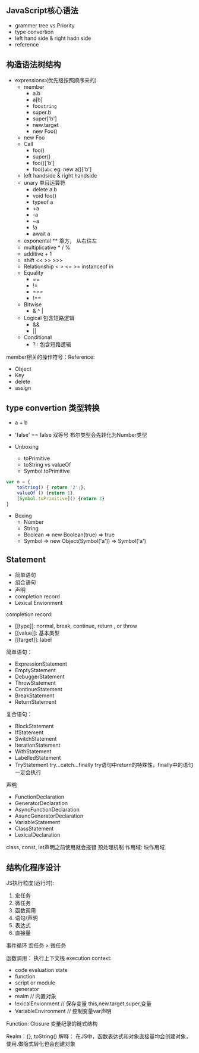## JavaScript核心语法

- grammer tree vs Priority
- type convertion
- left hand side & right hadn side 
- reference

## 构造语法树结构
- expressions:(优先级按照顺序来的)
  - member
    - a.b
    - a[b]
    - foo`string`
    - super.b
    - super['b']
    - new.target
    - new Foo()
  - new Foo
  - Call
    - foo()
    - super()
    - foo()['b']
    - foo()`abc`  eg: new a()['b']
  - left handside & right handside
  - unary 单目运算符
    - delete a.b
    - void foo()
    - typeof a
    - +a
    - -a
    - ~a
    - !a
    - await a
  - exponental ** 乘方， 从右往左
  - multiplicative * / %
  - additive + 1
  - shift << >> >>>
  - Relationship < > <= >= instanceof in
  - Equality
    - ==
    - !=
    - ===
    - !==
  - Bitwise
    - & ^ |
  - Logical 包含短路逻辑
    - &&
    - ||
  - Conditional
    - ? : 包含短路逻辑

member相关的操作符号：Reference:
- Object
- Key
- delete
- assign


## type convertion 类型转换
- a + b
- 'false' == false
双等号 布尔类型会先转化为Number类型
 
- Unboxing
  - toPrimitive
  - toString vs valueOf
  - Symbol.toPrimitive

```js
var o = {
    toString() { return '2';},
    valueOf () {return 1},
    [Symbol.toPrimitive]() {return 3}
}
```

- Boxing
  - Number
  - String
  - Boolean => new Boolean(true) => true
  - Symbol => new Object(Symbol('a')) => Symbol('a')

## Statement
- 简单语句
- 组合语句
- 声明
- completion record
- Lexical Envionment


completion record:
- [[type]]: normal, break, continue, return , or throw
- [[value]]: 基本类型
- [[target]]: label

简单语句：
- ExpressionStatement
- EmptyStatement
- DebuggerStatement
- ThrowStatement
- ContinueStatement
- BreakStatement
- ReturnStatement

复合语句：
- BlockStatement
- IfStatement
- SwitchStatement
- IterationStatement
- WithStatement
- LabelledStatement
- TryStatement try...catch...finally try语句中return的特殊性，finally中的语句一定会执行


声明
- FunctionDeclaration
- GeneratorDeclaration
- AsyncFunctionDeclaration
- AsuncGeneratorDeclaration
- VariableStatement
- ClassStatement
- LexicalDeclaration

class, const, let声明之前使用就会报错
预处理机制
作用域: 块作用域


## 结构化程序设计
JS执行粒度(运行时):
1. 宏任务
2. 微任务
3. 函数调用
4. 语句/声明
5. 表达式
6. 直接量

事件循环 宏任务 > 微任务

函数调用： 执行上下文栈
execution context: 
- code evaluation state
- function
- script or module
- generator
- realm // 内置对象
- lexicalEnvionment // 保存变量 this,new.target,super,变量
- VariableEnvironment // 控制变量var声明 
 
Function: Closure 变量纪录的链式结构

Realm：{}, toString()
解释： 在JS中，函数表达式和对象直接量均会创建对象，使用.做隐式转化也会创建对象
